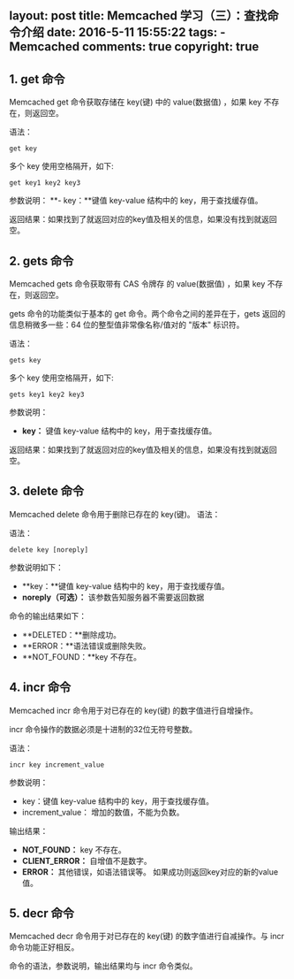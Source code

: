 layout: post
title: Memcached 学习（三）：查找命令介绍
date: 2016-5-11 15:55:22
tags:
	- Memcached
comments: true
copyright: true
---

## 1. get 命令

Memcached get 命令获取存储在 key(键) 中的 value(数据值) ，如果 key 不存在，则返回空。

语法：
```
get key
```
多个 key 使用空格隔开，如下:
```
get key1 key2 key3
```

<!--more-->

参数说明：
**- key：**键值 key-value 结构中的 key，用于查找缓存值。

返回结果：如果找到了就返回对应的key值及相关的信息，如果没有找到就返回空。

## 2. gets 命令

Memcached gets 命令获取带有 CAS 令牌存 的 value(数据值) ，如果 key 不存在，则返回空。

gets 命令的功能类似于基本的 get 命令。两个命令之间的差异在于，gets 返回的信息稍微多一些：64 位的整型值非常像名称/值对的 "版本" 标识符。

语法：
```
gets key
```

多个 key 使用空格隔开，如下:
```
gets key1 key2 key3
```

参数说明：
- **key：** 键值 key-value 结构中的 key，用于查找缓存值。

返回结果：如果找到了就返回对应的key值及相关的信息，如果没有找到就返回空。


## 3. delete 命令

Memcached delete 命令用于删除已存在的 key(键)。
语法：

语法：
```
delete key [noreply]
```

参数说明如下：
- **key：**键值 key-value 结构中的 key，用于查找缓存值。
- **noreply（可选）：** 该参数告知服务器不需要返回数据

命令的输出结果如下：
- **DELETED：**删除成功。
- **ERROR：**语法错误或删除失败。
- **NOT_FOUND：**key 不存在。

## 4. incr 命令

Memcached incr 命令用于对已存在的 key(键) 的数字值进行自增操作。

incr 命令操作的数据必须是十进制的32位无符号整数。

语法：
```
incr key increment_value
```
参数说明：
- key：键值 key-value 结构中的 key，用于查找缓存值。
- increment_value： 增加的数值，不能为负数。

输出结果：
- **NOT_FOUND：** key 不存在。
- **CLIENT_ERROR：** 自增值不是数字。
- **ERROR：** 其他错误，如语法错误等。
如果成功则返回key对应的新的value值。

## 5. decr 命令

Memcached decr 命令用于对已存在的 key(键) 的数字值进行自减操作。与 incr 命令功能正好相反。

命令的语法，参数说明，输出结果均与 incr 命令类似。